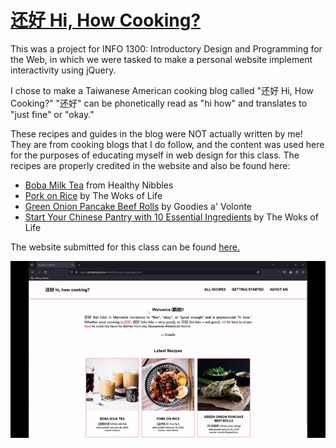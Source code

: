 # [还好 Hi, How Cooking?](https://gitstelle.github.io/info1300-recipe-blog/index.html)

This was a project for INFO 1300: Introductory Design and Programming for the Web, in which we were tasked to make a personal website implement interactivity using jQuery.

I chose to make a Taiwanese American cooking blog called "还好 Hi, How Cooking?" "还好" can be phonetically read as "hi how" and translates to "just fine" or "okay."

These recipes and guides in the blog were NOT actually written by me! They are from cooking blogs that I do follow, and the content was used here for the purposes of educating myself in web design for this class. The recipes are properly credited in the website and also be found here:

- [Boba Milk Tea](https://healthynibblesandbits.com/how-to-make-bubble-tea/) from Healthy Nibbles
- [Pork on Rice](https://thewoksoflife.com/lu-rou-fan-taiwanese-braised-pork-rice-bowl/) by The Woks of Life
- [Green Onion Pancake Beef Rolls](https://www.goodiesavolonte.com/2013/11/17/chinese-beef-rolls/) by Goodies a' Volonte
- [Start Your Chinese Pantry with 10 Essential Ingredients](https://thewoksoflife.com/chinese-pantry-essential-ingredients/) by The Woks of Life

The website submitted for this class can be found [here.](https://gitstelle.github.io/info1300-recipe-blog/index.html)

![Website demo](demo.gif)
